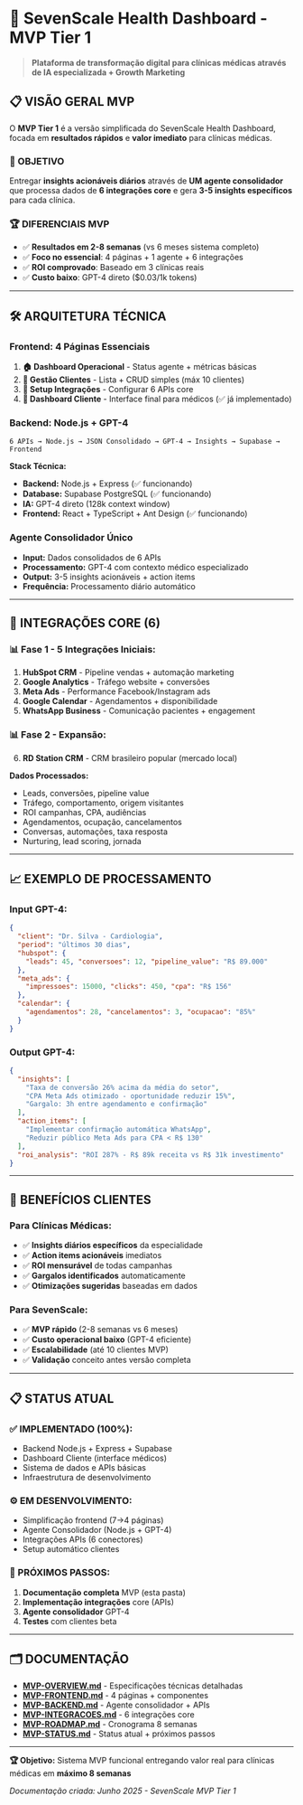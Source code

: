 # 🎯 SevenScale Health Dashboard - MVP Tier 1

> **Plataforma de transformação digital para clínicas médicas através de IA especializada + Growth Marketing**

## 📋 VISÃO GERAL MVP

O **MVP Tier 1** é a versão simplificada do SevenScale Health Dashboard, focada em **resultados rápidos** e **valor imediato** para clínicas médicas.

### 🎯 OBJETIVO
Entregar **insights acionáveis diários** através de **UM agente consolidador** que processa dados de **6 integrações core** e gera **3-5 insights específicos** para cada clínica.

### 🏆 DIFERENCIAIS MVP
- ✅ **Resultados em 2-8 semanas** (vs 6 meses sistema completo)
- ✅ **Foco no essencial**: 4 páginas + 1 agente + 6 integrações
- ✅ **ROI comprovado**: Baseado em 3 clínicas reais
- ✅ **Custo baixo**: GPT-4 direto ($0.03/1k tokens)

---

## 🛠️ ARQUITETURA TÉCNICA

### **Frontend: 4 Páginas Essenciais**
1. **🏠 Dashboard Operacional** - Status agente + métricas básicas
2. **👥 Gestão Clientes** - Lista + CRUD simples (máx 10 clientes)
3. **🔗 Setup Integrações** - Configurar 6 APIs core
4. **🎯 Dashboard Cliente** - Interface final para médicos (✅ já implementado)

### **Backend: Node.js + GPT-4**
```
6 APIs → Node.js → JSON Consolidado → GPT-4 → Insights → Supabase → Frontend
```

**Stack Técnica:**
- **Backend:** Node.js + Express (✅ funcionando)
- **Database:** Supabase PostgreSQL (✅ funcionando)  
- **IA:** GPT-4 direto (128k context window)
- **Frontend:** React + TypeScript + Ant Design (✅ funcionando)

### **Agente Consolidador Único**
- **Input:** Dados consolidados de 6 APIs
- **Processamento:** GPT-4 com contexto médico especializado
- **Output:** 3-5 insights acionáveis + action items
- **Frequência:** Processamento diário automático

---

## 🔗 INTEGRAÇÕES CORE (6)

### **📊 Fase 1 - 5 Integrações Iniciais:**
1. **HubSpot CRM** - Pipeline vendas + automação marketing
2. **Google Analytics** - Tráfego website + conversões
3. **Meta Ads** - Performance Facebook/Instagram ads
4. **Google Calendar** - Agendamentos + disponibilidade
5. **WhatsApp Business** - Comunicação pacientes + engagement

### **📊 Fase 2 - Expansão:**
6. **RD Station CRM** - CRM brasileiro popular (mercado local)

**Dados Processados:**
- Leads, conversões, pipeline value
- Tráfego, comportamento, origem visitantes  
- ROI campanhas, CPA, audiências
- Agendamentos, ocupação, cancelamentos
- Conversas, automações, taxa resposta
- Nurturing, lead scoring, jornada

---

## 📈 EXEMPLO DE PROCESSAMENTO

### **Input GPT-4:**
```json
{
  "client": "Dr. Silva - Cardiologia",
  "period": "últimos 30 dias",
  "hubspot": {
    "leads": 45, "conversoes": 12, "pipeline_value": "R$ 89.000"
  },
  "meta_ads": {
    "impressoes": 15000, "clicks": 450, "cpa": "R$ 156"
  },
  "calendar": {
    "agendamentos": 28, "cancelamentos": 3, "ocupacao": "85%"
  }
}
```

### **Output GPT-4:**
```json
{
  "insights": [
    "Taxa de conversão 26% acima da média do setor",
    "CPA Meta Ads otimizado - oportunidade reduzir 15%",
    "Gargalo: 3h entre agendamento e confirmação"
  ],
  "action_items": [
    "Implementar confirmação automática WhatsApp",
    "Reduzir público Meta Ads para CPA < R$ 130"
  ],
  "roi_analysis": "ROI 287% - R$ 89k receita vs R$ 31k investimento"
}
```

---

## 🎯 BENEFÍCIOS CLIENTES

### **Para Clínicas Médicas:**
- ✅ **Insights diários específicos** da especialidade
- ✅ **Action items acionáveis** imediatos
- ✅ **ROI mensurável** de todas campanhas
- ✅ **Gargalos identificados** automaticamente
- ✅ **Otimizações sugeridas** baseadas em dados

### **Para SevenScale:**
- ✅ **MVP rápido** (2-8 semanas vs 6 meses)
- ✅ **Custo operacional baixo** (GPT-4 eficiente)
- ✅ **Escalabilidade** (até 10 clientes MVP)
- ✅ **Validação** conceito antes versão completa

---

## 📋 STATUS ATUAL

### **✅ IMPLEMENTADO (100%):**
- Backend Node.js + Express + Supabase
- Dashboard Cliente (interface médicos)
- Sistema de dados e APIs básicas
- Infraestrutura de desenvolvimento

### **⚙️ EM DESENVOLVIMENTO:**
- Simplificação frontend (7→4 páginas)
- Agente Consolidador (Node.js + GPT-4)
- Integrações APIs (6 conectores)
- Setup automático clientes

### **📅 PRÓXIMOS PASSOS:**
1. **Documentação completa** MVP (esta pasta)
2. **Implementação integrações** core (APIs)
3. **Agente consolidador** GPT-4
4. **Testes** com clientes beta

---

## 🗂️ DOCUMENTAÇÃO

- **[MVP-OVERVIEW.md](MVP-OVERVIEW.md)** - Especificações técnicas detalhadas
- **[MVP-FRONTEND.md](MVP-FRONTEND.md)** - 4 páginas + componentes
- **[MVP-BACKEND.md](MVP-BACKEND.md)** - Agente consolidador + APIs
- **[MVP-INTEGRACOES.md](MVP-INTEGRACOES.md)** - 6 integrações core
- **[MVP-ROADMAP.md](MVP-ROADMAP.md)** - Cronograma 8 semanas
- **[MVP-STATUS.md](MVP-STATUS.md)** - Status atual + próximos passos

---

**🏆 Objetivo:** Sistema MVP funcional entregando valor real para clínicas médicas em **máximo 8 semanas**

*Documentação criada: Junho 2025 - SevenScale MVP Tier 1*